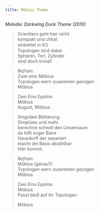 ```yaml
---
title: Möbius Theme
---
```


*Melodie: Darkwing Duck Theme* (2010)

> Orientiern geht hier nicht\
> kompakt und chiral\
> einbettet in ℝ3\
> Topologen sind dabei\
> Sphären, Tori, Zylinder\
> sind doch trivial!

> *Refrain:*\
> Zwei eins Möbius\
> Topologen wern zusammen gezogen\
> Möbius
>
> Zwo Eins Epsilon\
> Möbius\
> August, Möbius.

> Singuläre Blätterung\
> Simplizes und mehr\
> berechne schnell den Linsenraum\
> da hilft sogar Baire\
> Hausdorff der separiert\
> macht die Basis abzählbar\
> Hier kommt:

> *Refrain:*\
> Möbius (genau?)\
> Topologen wern zusammen gezogen\
> Möbius
>
> Zwo Eins Epsilon\
> Möbius\
> Passt bloß auf ihr Topologen
>
> Möbius
